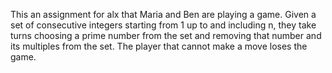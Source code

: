 This an assignment for alx that Maria and Ben are playing a game. Given a set of consecutive integers starting from 1 up to and including n, they take turns choosing a prime number from the
set and removing that number and its multiples from the set. The player that cannot make a move loses the game.
